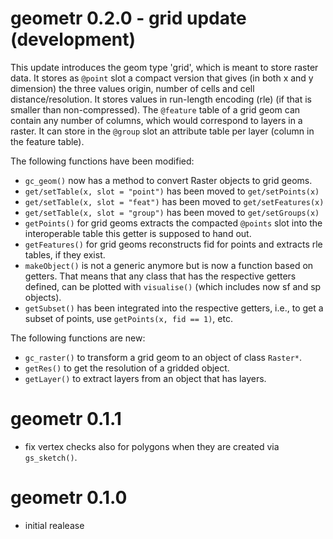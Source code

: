 # geometr 0.2.0 - grid update (development)

This update introduces the geom type 'grid', which is meant to store raster data. It stores as `@point` slot a compact version that gives (in both x and y dimension) the three values origin, number of cells and cell distance/resolution. It stores values in run-length encoding (rle) (if that is smaller than non-compressed). The `@feature` table of a grid geom can contain any number of columns, which would correspond to layers in a raster. It can store in the `@group` slot an attribute table per layer (column in the feature table).

The following functions have been modified:

- `gc_geom()` now has a method to convert Raster objects to grid geoms.
- `get/setTable(x, slot = "point")` has been moved to `get/setPoints(x)`
- `get/setTable(x, slot = "feat")` has been moved to `get/setFeatures(x)`
- `get/setTable(x, slot = "group")` has been moved to `get/setGroups(x)`
- `getPoints()` for grid geoms extracts the compacted `@points` slot into the interoperable table this getter is supposed to hand out.
- `getFeatures()` for grid geoms reconstructs fid for points and extracts rle tables, if they exist.
- `makeObject()` is not a generic anymore but is now a function based on getters. That means that any class that has the respective getters defined, can be plotted with `visualise()` (which includes now sf and sp objects).
- `getSubset()` has been integrated into the respective getters, i.e., to get a subset of points, use `getPoints(x, fid == 1)`, etc.

The following functions are new:

- `gc_raster()` to transform a grid geom to an object of class `Raster*`.
- `getRes()` to get the resolution of a gridded object.
- `getLayer()` to extract layers from an object that has layers.

# geometr 0.1.1

- fix vertex checks also for polygons when they are created via `gs_sketch()`.

# geometr 0.1.0

- initial realease
